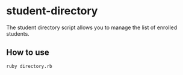 # student-directory #

The student directory script allows you to manage the list of enrolled students. 
## How to use ##
`ruby directory.rb`
